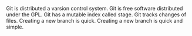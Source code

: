 Git is distributed a varsion control system.
Git is free software distributed under the GPL.
Git has a mutable index called stage.
Git tracks changes of files.
Creating a new branch is quick.
Creating a new branch is quick and simple.
